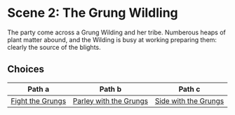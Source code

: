 # Scene 2: The Grung Wildling

The party come across a Grung Wilding and her tribe. Numberous heaps of plant
matter abound, and the Wilding is busy at working preparing them: clearly the
source of the blights.

## Choices

|              Path a               |                 Path b                  |                Path c                 |
| :-------------------------------: | :-------------------------------------: | :-----------------------------------: |
| [Fight the Grungs](./scene-3a.md) | [Parley with the Grungs](./scene-3b.md) | [Side with the Grungs](./scene-3c.md) |
